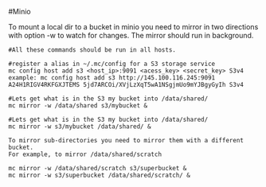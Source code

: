 #Minio

To mount a local dir to a bucket in minio you need to mirror in two directions with option -w to watch for changes. The mirror should run in background.
```
#All these commands should be run in all hosts.

#register a alias in ~/.mc/config for a S3 storage service
mc config host add s3 <host_ip>:9091 <acess_key> <secret_key> S3v4
example: mc config host add s3 http://145.100.116.245:9091 A24H1RIGV4RKFGXJTEMS 5jd7ARCOi/XVjLzXqT5wA1NSgjmUo9mYJBgyGyIh S3v4

#Lets get what is in the S3 my bucket into /data/shared/
mc mirror -w /data/shared s3/mybucket &

#Lets get what is in the S3 my bucket into /data/shared/
mc mirror -w s3/mybucket /data/shared/ &

To mirror sub-directories you need to mirror them with a different bucket. 
For example, to mirror /data/shared/scratch

mc mirror -w /data/shared/scratch s3/superbucket &
mc mirror -w s3/superbucket /data/shared/scratch/ &
```
